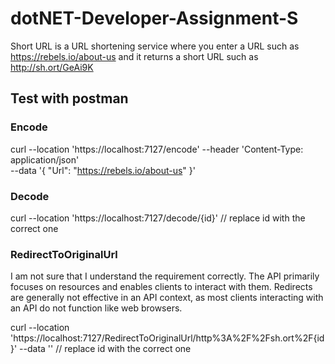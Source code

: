 # dotNET-Developer-Assignment-S
Short URL is a URL shortening service where you enter a URL such as https://rebels.io/about-us and 
it returns a short URL such as http://sh.ort/GeAi9K

## Test with postman

### Encode
curl --location 'https://localhost:7127/encode' --header 'Content-Type: application/json' \
--data '{
    "Url": "https://rebels.io/about-us"
}'

### Decode
curl --location 'https://localhost:7127/decode/{id}' // replace id with the correct one

### RedirectToOriginalUrl
I am not sure that I understand the requirement correctly. 
The API primarily focuses on resources and enables clients to interact with them. 
Redirects are generally not effective in an API context, as most clients interacting with an API do not function like web browsers.

curl --location 'https://localhost:7127/RedirectToOriginalUrl/http%3A%2F%2Fsh.ort%2F{id}' --data ''  // replace id with the correct one

